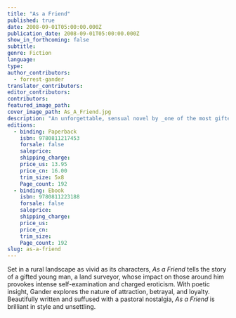 ```yaml
---
title: "As a Friend"
published: true
date: 2008-09-01T05:00:00.000Z
publication_date: 2008-09-01T05:00:00.000Z
show_in_forthcoming: false
subtitle:
genre: Fiction
language:
type:
author_contributors:
  - forrest-gander
translator_contributors:
editor_contributors:
contributors:
featured_image_path:
cover_image_path: As_A_Friend.jpg
description: "An unforgettable, sensual novel by _one of the most gifted and accomplished poets of his generation_ (Mark Rudman). "
editions:
  - binding: Paperback
    isbn: 9780811217453
    forsale: false
    saleprice:
    shipping_charge:
    price_us: 13.95
    price_cn: 16.00
    trim_size: 5x8
    Page_count: 192
  - binding: Ebook
    isbn: 9780811223188
    forsale: false
    saleprice:
    shipping_charge:
    price_us:
    price_cn:
    trim_size:
    Page_count: 192
slug: as-a-friend
---
```


Set in a rural landscape as vivid as its characters, _As a Friend_ tells the story of a gifted young man, a land surveyor, whose impact on those around him provokes intense self-examination and charged eroticism. With poetic insight, Gander explores the nature of attraction, betrayal, and loyalty. Beautifully written and suffused with a pastoral nostalgia, _As a Friend_ is brilliant in style and unsettling.

